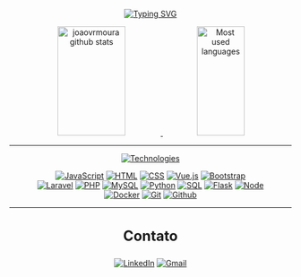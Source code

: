 
<div align="center" dir="auto">
<p dir="auto"><a href="https://git.io/typing-svg" rel="nofollow"><img src="https://readme-typing-svg.herokuapp.com?font=Fira+Code&size=20&pause=1000&color=EB6F92&repeat=false&width=435&lines=Hello%2C+my+name+is+João+victor;I'm+a+frontend+and+backend+developer" alt="Typing SVG"></a></p>
</div>
</a></p>
</div>


<div align="center" dir="auto">  
  <a target="_blank" rel="noopener noreferrer nofollow" href="https://github-readme-stats.vercel.app/api?username=joaovrmoura&show_icons=true&count_private=true&hide_border=true&title_color=00bfbf&icon_color=eb6f92&text_color=c9d1d9&bg_color=0d1117">
    <img width="49%" height="195px" src="https://github-readme-stats.vercel.app/api?username=joaovrmoura&show_icons=true&count_private=true&hide_border=true&title_color=00bfbf&icon_color=eb6f92&text_color=c9d1d9&bg_color=0d1117" alt="joaovrmoura github stats">
  </a> 
  <a target="_blank" rel="noopener noreferrer nofollow" href="https://github-readme-stats.vercel.app/api/top-langs/?username=joaovrmoura&layout=compact&count_private=true&hide_border=true&title_color=00bfbf&text_color=00bfbf&bg_color=0d1117">
    <img width="41%" height="195px" src="https://github-readme-stats.vercel.app/api/top-langs/?username=joaovrmoura&layout=compact&count_private=true&hide_border=true&title_color=00bfbf&text_color=00bfbf&bg_color=0d1117" alt="Most used languages">
  </a>
</div>
<hr>

 
<div align="center" dir="auto">
  <p dir="auto">
    <a href="https://git.io/typing-svg" rel="nofollow">
      <img src="https://readme-typing-svg.herokuapp.com?font=Fira+Code&size=21&pause=1000&color=EB6F92&center=true&vCenter=true&repeat=false&width=435&lines=Technologies!" 
      alt="Technologies">
    </a>
  </p>

  <div style="flex: 1; text-align: center;">
    <a href="#"><img src="https://img.shields.io/badge/JavaScript-F7DF1E?style=for-the-badge&logo=javascript&logoColor=black" alt="JavaScript"></a>
    <a href="#"><img src="https://img.shields.io/badge/HTML-E34F26?style=for-the-badge&logo=html5&logoColor=white" alt="HTML"></a>
    <a href="#"><img src="https://img.shields.io/badge/CSS-1572B6?style=for-the-badge&logo=css3&logoColor=white" alt="CSS"></a>
    <a href="#"><img src="https://img.shields.io/badge/Vue.js-4FC08D?style=for-the-badge&logo=vue.js&logoColor=white" alt="Vue.js"></a>
    <a href="#"><img src="https://img.shields.io/badge/Bootstrap-7952B3?style=for-the-badge&logo=bootstrap&logoColor=white" alt="Bootstrap"></a>

  <div style="flex: 1; text-align: center;">
    <a href="#"><img src="https://img.shields.io/badge/Laravel-FF2D20?style=for-the-badge&logo=laravel&logoColor=white" alt="Laravel"></a>
    <a href="#"><img src="https://img.shields.io/badge/PHP-777BB4?style=for-the-badge&logo=php&logoColor=white" alt="PHP"></a>
    <a href="#"><img src="https://img.shields.io/badge/MySQL-4479A1?style=for-the-badge&logo=mysql&logoColor=white" alt="MySQL"></a>
    <a href="#"><img src="https://img.shields.io/badge/Python-3776AB?style=for-the-badge&logo=python&logoColor=yellow" alt="Python"></a>
    <a href="#"><img src="https://img.shields.io/badge/SQL-003B57?style=for-the-badge&logo=microsoft-sql-server&logoColor=white" alt="SQL"></a>
    <a href="#"><img src="https://img.shields.io/badge/Flask-000000?style=for-the-badge&logo=flask&logoColor=white" alt="Flask"></a>
    <a href="#"><img src="https://img.shields.io/badge/Node-js-4FC08D?style=for-the-badge&logo=node&logoColor=green" alt="Node"></a>
  </div>
  <div style="flex: 1; text-align: center;">
    <a href="#"><img src="https://img.shields.io/badge/Docker-3776AB?style=for-the-badge&logo=docker&logoColor=white" alt="Docker"></a>
    <a href="#"><img src="https://img.shields.io/badge/Git-FF2D20?style=for-the-badge&logo=git&logoColor=white" alt="Git"></a>
    <a href="#"><img src="https://img.shields.io/badge/Github-000000?style=for-the-badge&logo=github&logoColor=white" alt="Github"></a>
  </div> 

  
  <!---
  <table>
  <tbody>
    <tr>
      <td align="center" width="96">
       <div style="display: flex; align-items: flex-start;"><img src="https://techstack-generator.vercel.app/mysql-icon.svg" alt="icon" width="65" height="65" /></div>
        <br>MySQL
      </td>
      <td align="center" width="96">
        <a href="#macropower-tech">
          <img src="https://techstack-generator.vercel.app/python-icon.svg" alt="Python" width="65" height="65">
        </a>
        <br>Python
      </td>
      <td align="center" width="96">
        <a target="_blank" rel="noopener noreferrer nofollow" href="https://techstack-generator.vercel.app/js-icon.svg">
          <img src="https://techstack-generator.vercel.app/js-icon.svg" alt="Javascript" width="65" height="65">
        </a>
        <br>Javascript
      </td>
      <td align="center" width="96">
        <a target="_blank" rel="noopener noreferrer nofollow" href="https://techstack-generator.vercel.app/docker-icon.svg">
          <img src="https://techstack-generator.vercel.app/docker-icon.svg" width="65" height="65" alt="Docker">
        </a>
        <br>Docker
      </td>
      <td align="center" width="96">
        <a target="_blank" rel="noopener noreferrer nofollow" href="https://techstack-generator.vercel.app/nginx-icon.svg">
          <div style="display: flex; align-items: flex-start;"><img src="https://techstack-generator.vercel.app/react-icon.svg" alt="icon" width="65" height="65" /></div>
        </a>
        <br>React
      </td>
    </tr>
    <tr>
      <td align="center" width="96">
        <a target="_blank" rel="noopener noreferrer nofollow" href="https://skillicons.dev/icons?i=git">
          <img src="https://skillicons.dev/icons?i=git" width="48" height="48" alt="Git">
        </a>
        <br>Git
      </td>
      <td align="center" width="96">
        <a target="_blank" rel="noopener noreferrer nofollow" href="https://skillicons.dev/icons?i=gitlab">
          <img src="https://skillicons.dev/icons?i=gitlab" width="48" height="48" alt="GitLab">
        </a>
        <br>GitLab
      </td>
      <td align="center" width="96">
        <a target="_blank" rel="noopener noreferrer nofollow" href="https://skillicons.dev/icons?i=html">
          <img src="https://skillicons.dev/icons?i=html" width="48" height="48" alt="HTML">
        </a>
        <br>HTML
      </td>
      <td align="center" width="96">
        <a target="_blank" rel="noopener noreferrer nofollow" href="https://skillicons.dev/icons?i=css">
          <img src="https://skillicons.dev/icons?i=css" width="48" height="48" alt="CSS">
        </a>
        <br>CSS
      </td>
      <td align="center" width="96">
        <a target="_blank" rel="noopener noreferrer nofollow" href="https://skillicons.dev/icons?i=bootstrap">
          <img src="https://skillicons.dev/icons?i=bootstrap" width="48" height="48" alt="Bootstrap">
        </a>
        <br>Bootstrap
      </td>
    </tr>
  </tbody>
</table>
-->

</div>

  <hr>
  <div style="flex: 1; text-align: center;">
     <h3 style="font-size:25px;">Contato</h3>
  </div>

[![LinkedIn](https://img.shields.io/badge/LinkedIn-fff?style=for-the-badge&logo=linkedIn&logoColor=blue)](https://www.linkedin.com/in/joão-victor-rodrigues-b89b47244/)
[![Gmail](https://img.shields.io/badge/Gmail-fff?style=for-the-badge&logo=gmail&logoColor=red)](mailto:joaovrmoura4@gmail.com)




